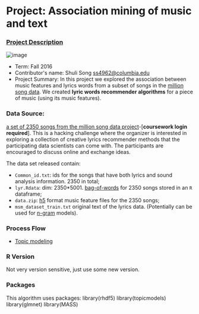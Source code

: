 # Project: Association mining of music and text

### [Project Description](doc/Project4_desc.md)

![image](http://cdn.newsapi.com.au/image/v1/f7131c018870330120dbe4b73bb7695c?width=650)

+ Term: Fall 2016
+ Contributor's name: Shuli Song <ss4962@columbia.edu>
+ Project Summary: In this project we explored the association between music features and lyrics words from a subset of songs in the [million song data](http://labrosa.ee.columbia.edu/millionsong/). We created **lyric words recommender algorithms** for a piece of music (using its music features).

### Data Source:
 [a set of 2350 songs from the million song data project](https://courseworks2.columbia.edu/courses/11849/files/folder/Project_Files?preview=763391)-[**coursework login required**]. This is a hacking challenge where the organizer is interested in exploring a collection of creative lyrics recommender methods that the participating data scientists can come with. The participants are encouraged to discuss online and exchange ideas. 

The data set released contain:
+ `Common_id.txt`: ids for the songs that have both lyrics and sound analysis information. 2350 in total;
+ `lyr.Rdata`: dim: 2350*5001. [bag-of-words](https://en.wikipedia.org/wiki/Bag-of-words_model) for 2350 songs stored in an `R` dataframe;
+ `data.zip`: [h5](https://en.wikipedia.org/wiki/Hierarchical_Data_Format) format music feature files for the 2350 songs;
+ `msm_dataset_train.txt` original text of the lyrics data. (Potentially can be used for [n-gram](https://en.wikipedia.org/wiki/N-gram) models).

### Process Flow

+ [Topic modeling](https://cran.r-project.org/web/packages/topicmodels/vignettes/topicmodels.pdf)


### R Version
Not very version sensitive, just use some new version.

### Packages
This algorithm uses packages:
library(rhdf5)
library(topicmodels)
library(glmnet)
library(MASS)
